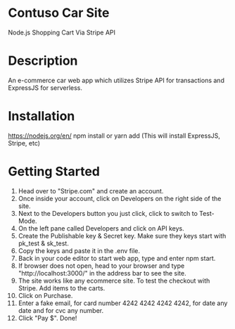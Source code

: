 # Contuso Car Site
Node.js Shopping Cart Via Stripe API

# Description
An e-commerce car web app which utilizes Stripe API for transactions and ExpressJS for serverless.  

# Installation
https://nodejs.org/en/
npm install or yarn add (This will install ExpressJS, Stripe, etc)

# Getting Started
1.  Head over to "Stripe.com" and create an account.
2.  Once inside your account, click on Developers on the right side of the site. 
3.  Next to the Developers button you just click, click to switch to Test-Mode.
4.  On the left pane called Developers and click on API keys.
5.  Create the Publishable key & Secret key. Make sure they keys start with pk_test & sk_test.
6.  Copy the keys and paste it in the .env file.
7.  Back in your code editor to start web app, type and enter npm start. 
8.  If browser does not open, head to your browser and type "http://localhost:3000/" in the address bar to see the site.
9.  The site works like any ecommerce site. To test the checkout with Stripe. Add items to the carts. 
10. Click on Purchase.
11. Enter a fake email, for card number 4242 4242 4242 4242, for date any date and for cvc any number. 
12. Click "Pay $". Done! 
